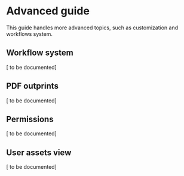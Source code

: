 # Advanced guide

This guide handles more advanced topics, such as customization and workflows system.

## Workflow system

[ to be documented]

## PDF outprints

[ to be documented]

## Permissions

[ to be documented]

## User assets view

[ to be documented]
